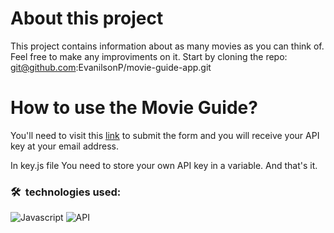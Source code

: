 # About this project
This project contains information about as many movies as you can think of. Feel free to make any improviments on it. 
Start by cloning the repo: git@github.com:EvanilsonP/movie-guide-app.git

# How to use the Movie Guide?

You'll need to visit this [link](https://www.omdbapi.com/apikey.aspx?__EVENTTARGET=freeAcct&__EVENTARGUMENT=&__LASTFOCUS=&__VIEWSTATE=%2FwEPDwUKLTIwNDY4MTIzNQ9kFgYCAQ9kFgICBw8WAh4HVmlzaWJsZWhkAgIPFgIfAGhkAgMPFgIfAGhkGAEFHl9fQ29udHJvbHNSZXF1aXJlUG9zdEJhY2tLZXlfXxYDBQtwYXRyZW9uQWNjdAUIZnJlZUFjY3QFCGZyZWVBY2N0oCxKYG7xaZwy2ktIrVmWGdWzxj%2FDhHQaAqqFYTiRTDE%3D&__VIEWSTATEGENERATOR=5E550F58&__EVENTVALIDATION=%2FwEdAAU%2BO86JjTqdg0yhuGR2tBukmSzhXfnlWWVdWIamVouVTzfZJuQDpLVS6HZFWq5fYpioiDjxFjSdCQfbG0SWduXFd8BcWGH1ot0k0SO7CfuulHLL4j%2B3qCcW3ReXhfb4KKsSs3zlQ%2B48KY6Qzm7wzZbR&at=freeAcct&Email=) to submit the form and you will receive your API key at your email address.

In key.js file You need to store your own API key in a variable. And that's it.

### 🛠 &nbsp;technologies used: 
![Javascript](https://img.shields.io/badge/JavaScript-F7DF1E?style=for-the-badge&logo=javascript&logoColor=black) 
![API](https://img.shields.io/badge/API-1DBF73?style=for-the-badge&logo=&logoColor=white)
